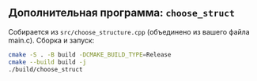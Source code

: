 

## Дополнительная программа: `choose_struct`
Собирается из `src/choose_structure.cpp` (объединено из вашего файла main.c).
Сборка и запуск:
```bash
cmake -S . -B build -DCMAKE_BUILD_TYPE=Release
cmake --build build -j
./build/choose_struct
```
